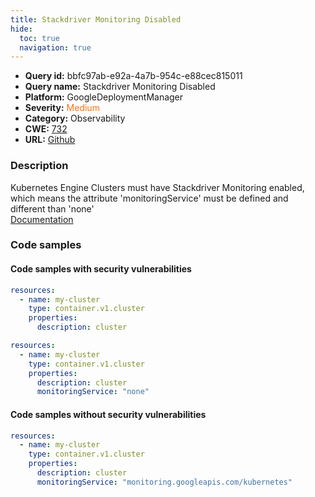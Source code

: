 ```yaml
---
title: Stackdriver Monitoring Disabled
hide:
  toc: true
  navigation: true
---
```


<style>
  .highlight .hll {
    background-color: #ff171742;
  }
  .md-content {
    max-width: 1100px;
    margin: 0 auto;
  }
</style>

-   **Query id:** bbfc97ab-e92a-4a7b-954c-e88cec815011
-   **Query name:** Stackdriver Monitoring Disabled
-   **Platform:** GoogleDeploymentManager
-   **Severity:** <span style="color:#ff7213">Medium</span>
-   **Category:** Observability
-   **CWE:** <a href="https://cwe.mitre.org/data/definitions/732.html" onclick="newWindowOpenerSafe(event, 'https://cwe.mitre.org/data/definitions/732.html')">732</a>
-   **URL:** [Github](https://github.com/Checkmarx/kics/tree/master/assets/queries/googleDeploymentManager/gcp/stackdriver_monitoring_disabled)

### Description
Kubernetes Engine Clusters must have Stackdriver Monitoring enabled, which means the attribute 'monitoringService' must be defined and different than 'none'<br>
[Documentation](https://cloud.google.com/kubernetes-engine/docs/reference/rest/v1/projects.zones.clusters)

### Code samples
#### Code samples with security vulnerabilities
```yaml title="Positive test num. 1 - yaml file" hl_lines="4"
resources:
  - name: my-cluster
    type: container.v1.cluster
    properties:
      description: cluster

```
```yaml title="Positive test num. 2 - yaml file" hl_lines="6"
resources:
  - name: my-cluster
    type: container.v1.cluster
    properties:
      description: cluster
      monitoringService: "none"

```


#### Code samples without security vulnerabilities
```yaml title="Negative test num. 1 - yaml file"
resources:
  - name: my-cluster
    type: container.v1.cluster
    properties:
      description: cluster
      monitoringService: "monitoring.googleapis.com/kubernetes"

```
